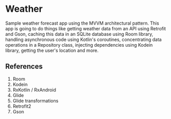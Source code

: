 # Weather 

Sample weather forecast app using the MVVM architectural pattern. This app is going to do things like getting weather data from an API using Retrofit and Gson, caching this data in an SQLite database using Room library, handling asynchronous code using Kotlin's coroutines, concentrating data operations in a Repository class, injecting dependencies using Kodein library, getting the user's location and more.

## References
1. Room
2. Kodein
3. RxKotlin / RxAndroid
5. Glide
6. Glide transformations
7. Retrofit2
8. Gson
